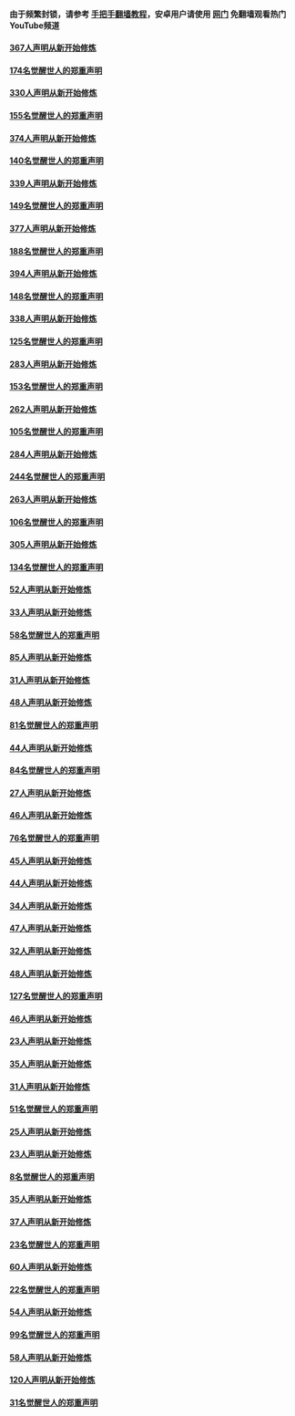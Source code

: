 #### 由于频繁封锁，请参考 [手把手翻墙教程](https://github.com/gfw-breaker/guides/wiki/)，安卓用户请使用 [网门](https://github.com/gfw-breaker/nogfw/blob/master/dl.md?t=06010901) 免翻墙观看热门YouTube频道 

#### [367人声明从新开始修炼](../pages/91/426421.md?t=06010901) 

#### [174名觉醒世人的郑重声明](../pages/91/426420.md?t=06010901) 

#### [330人声明从新开始修炼](../pages/91/426139.md?t=06010901) 

#### [155名觉醒世人的郑重声明](../pages/91/426138.md?t=06010901) 

#### [374人声明从新开始修炼](../pages/91/425811.md?t=06010901) 

#### [140名觉醒世人的郑重声明](../pages/91/425810.md?t=06010901) 

#### [339人声明从新开始修炼](../pages/91/425690.md?t=06010901) 

#### [149名觉醒世人的郑重声明](../pages/91/425689.md?t=06010901) 

#### [377人声明从新开始修炼](../pages/91/424867.md?t=06010901) 

#### [188名觉醒世人的郑重声明](../pages/91/424866.md?t=06010901) 

#### [394人声明从新开始修炼](../pages/91/423914.md?t=06010901) 

#### [148名觉醒世人的郑重声明](../pages/91/423913.md?t=06010901) 

#### [338人声明从新开始修炼](../pages/91/423540.md?t=06010901) 

#### [125名觉醒世人的郑重声明](../pages/91/423539.md?t=06010901) 

#### [283人声明从新开始修炼](../pages/91/423296.md?t=06010901) 

#### [153名觉醒世人的郑重声明](../pages/91/423295.md?t=06010901) 

#### [262人声明从新开始修炼](../pages/91/423004.md?t=06010901) 

#### [105名觉醒世人的郑重声明](../pages/91/423003.md?t=06010901) 

#### [284人声明从新开始修炼](../pages/91/422707.md?t=06010901) 

#### [244名觉醒世人的郑重声明](../pages/91/422706.md?t=06010901) 

#### [263人声明从新开始修炼](../pages/91/422553.md?t=06010901) 

#### [106名觉醒世人的郑重声明](../pages/91/422552.md?t=06010901) 

#### [305人声明从新开始修炼](../pages/91/422153.md?t=06010901) 

#### [134名觉醒世人的郑重声明](../pages/91/422152.md?t=06010901) 

#### [52人声明从新开始修炼](../pages/91/421846.md?t=06010901) 

#### [33人声明从新开始修炼](../pages/91/421804.md?t=06010901) 

#### [58名觉醒世人的郑重声明](../pages/91/421845.md?t=06010901) 

#### [85人声明从新开始修炼](../pages/91/421769.md?t=06010901) 

#### [31人声明从新开始修炼](../pages/91/421763.md?t=06010901) 

#### [48人声明从新开始修炼](../pages/91/421605.md?t=06010901) 

#### [81名觉醒世人的郑重声明](../pages/91/421656.md?t=06010901) 

#### [44人声明从新开始修炼](../pages/91/421544.md?t=06010901) 

#### [84名觉醒世人的郑重声明](../pages/91/421543.md?t=06010901) 

#### [27人声明从新开始修炼](../pages/91/421465.md?t=06010901) 

#### [46人声明从新开始修炼](../pages/91/421454.md?t=06010901) 

#### [76名觉醒世人的郑重声明](../pages/91/421453.md?t=06010901) 

#### [45人声明从新开始修炼](../pages/91/421452.md?t=06010901) 

#### [44人声明从新开始修炼](../pages/91/421422.md?t=06010901) 

#### [34人声明从新开始修炼](../pages/91/421322.md?t=06010901) 

#### [47人声明从新开始修炼](../pages/91/421264.md?t=06010901) 

#### [32人声明从新开始修炼](../pages/91/421225.md?t=06010901) 

#### [48人声明从新开始修炼](../pages/91/421202.md?t=06010901) 

#### [127名觉醒世人的郑重声明](../pages/91/421224.md?t=06010901) 

#### [46人声明从新开始修炼](../pages/91/421203.md?t=06010901) 

#### [23人声明从新开始修炼](../pages/91/421138.md?t=06010901) 

#### [35人声明从新开始修炼](../pages/91/421122.md?t=06010901) 

#### [31人声明从新开始修炼](../pages/91/421081.md?t=06010901) 

#### [51名觉醒世人的郑重声明](../pages/91/421080.md?t=06010901) 

#### [25人声明从新开始修炼](../pages/91/421020.md?t=06010901) 

#### [23人声明从新开始修炼](../pages/91/420884.md?t=06010901) 

#### [8名觉醒世人的郑重声明](../pages/91/420883.md?t=06010901) 

#### [35人声明从新开始修炼](../pages/91/420809.md?t=06010901) 

#### [37人声明从新开始修炼](../pages/91/420766.md?t=06010901) 

#### [23名觉醒世人的郑重声明](../pages/91/420765.md?t=06010901) 

#### [60人声明从新开始修炼](../pages/91/420727.md?t=06010901) 

#### [22名觉醒世人的郑重声明](../pages/91/420726.md?t=06010901) 

#### [54人声明从新开始修炼](../pages/91/420529.md?t=06010901) 

#### [99名觉醒世人的郑重声明](../pages/91/420528.md?t=06010901) 

#### [58人声明从新开始修炼](../pages/91/420198.md?t=06010901) 

#### [120人声明从新开始修炼](../pages/91/420141.md?t=06010901) 

#### [31名觉醒世人的郑重声明](../pages/91/420197.md?t=06010901) 

